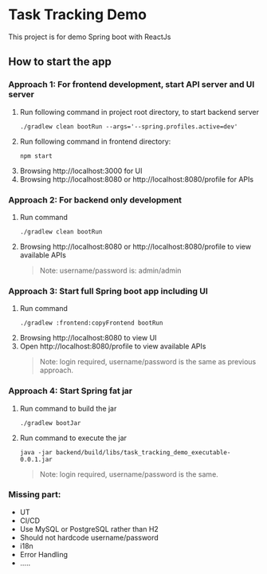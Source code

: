 # Task Tracking Demo

This project is for demo Spring boot with ReactJs

## How to start the app

### Approach 1: For frontend development, start API server and UI server

1. Run following command in project root directory, to start backend server
    ```
    ./gradlew clean bootRun --args='--spring.profiles.active=dev'
    ```
2. Run following command in frontend directory:
    ```
    npm start
    ```
3. Browsing http://localhost:3000 for UI
4. Browsing http://localhost:8080 or http://localhost:8080/profile for APIs

### Approach 2: For backend only development

1. Run command
    ```
    ./gradlew clean bootRun
    ```
2. Browsing http://localhost:8080 or http://localhost:8080/profile to view available APIs

   > Note: username/password is: admin/admin

### Approach 3: Start full Spring boot app including UI

1. Run command
    ```
    ./gradlew :frontend:copyFrontend bootRun
    ```
2. Browsing http://localhost:8080 to view UI
3. Open http://localhost:8080/profile to view available APIs
   > Note: login required, username/password is the same as previous approach.

### Approach 4: Start Spring fat jar

1. Run command to build the jar
    ```
    ./gradlew bootJar
    ```
2. Run command to execute the jar
   ```
   java -jar backend/build/libs/task_tracking_demo_executable-0.0.1.jar
   ```
   > Note: login required, username/password is the same.

### Missing part:

* UT
* CI/CD
* Use MySQL or PostgreSQL rather than H2
* Should not hardcode username/password
* i18n
* Error Handling
* .....
